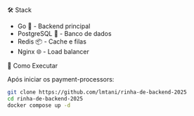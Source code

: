 🛠️ Stack 
- Go 🐹 - Backend principal
- PostgreSQL 🐘 - Banco de dados
- Redis 📦 - Cache e filas
- Nginx 🌐 - Load balancer

🚀 Como Executar

Após iniciar os payment-processors:

```bash
git clone https://github.com/lmtani/rinha-de-backend-2025
cd rinha-de-backend-2025
docker compose up -d
```